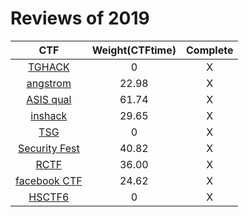 # Reviews of 2019

|              CTF              | Weight(CTFtime) | Complete |
| :---------------------------: | :-------------: | :------: |
|       [TGHACK](TGHACK/)       |        0        |    X     |
|     [angstrom](angstrom/)     |      22.98      |    X     |
|       [ASIS qual](ASIS)       |      61.74      |    X     |
|      [inshack](inshack/)      |      29.65      |    X     |
|          [TSG](TSG/)          |        0        |    X     |
| [Security Fest](securityFest) |      40.82      |    X     |
|         [RCTF](rctf/)         |      36.00      |    X     |
|   [facebook CTF](/facebook)   |      24.62      |    X     |
|       [HSCTF6](/hsctf6)       |        0        |    X     |



